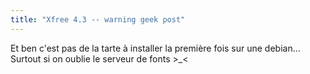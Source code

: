 ```yaml
---
title: "Xfree 4.3 -- warning geek post"
---
```


Et ben c'est pas de la tarte à installer la première fois sur une debian...
Surtout si on oublie le serveur de fonts >_<

